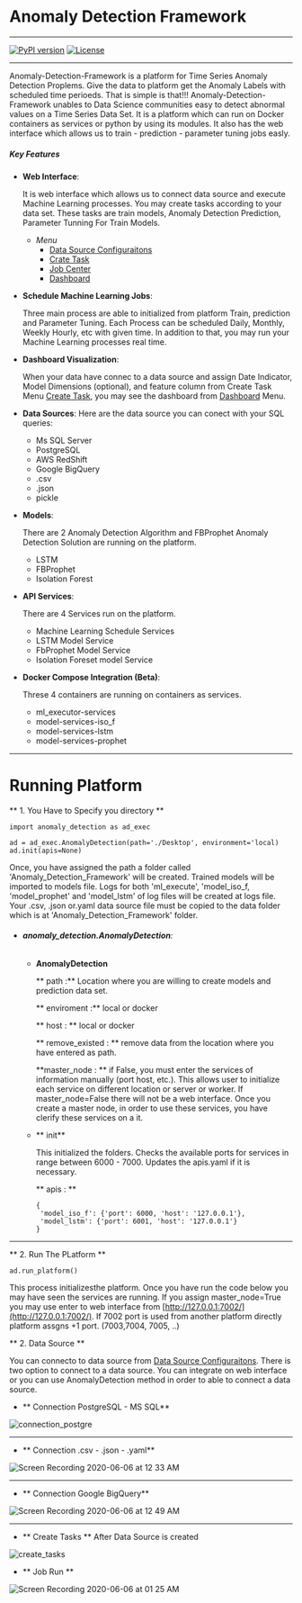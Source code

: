 # Anomaly Detection Framework

_________________

[![PyPI version](https://badge.fury.io/py/anomaly-detection-framework.svg)](https://pypi.org/project/anomaly-detection-framework)
[![License](https://img.shields.io/github/license/mashape/apistatus.svg)](https://pypi.org/project/anomaly-detection-framework)
_________________

Anomaly-Detection-Framework is a platform for Time Series Anomaly Detection Proplems. Give the data to platform get the Anomaly Labels with scheduled time perioeds. That is simple is that!!!
Anomaly-Detection-Framework unables to Data Science communities easy to detect abnormal values on a Time Series Data Set. It is a platform which can run on Docker containers as services or python by using its modules. It also has the web interface which allows us to train - prediction - parameter tuning jobs easly.

##### Key Features
-   **Web Interface**: 

    It is web interface which allows us to connect data source and execute Machine Learning processes. You may create tasks according to your data set. These tasks are train models, Anomaly Detection Prediction, Parameter Tunning For Train Models.
    - *Menu*
        - [Data Source Configuraitons](http://127.0.0.1:7002/configs)
        - [Crate Task](http://127.0.0.1:7002/configs)
        - [Job Center](http://127.0.0.1:7002/ml_execute)
        - [Dashboard](http//:127.0.0.1:7002/dashboard)
    
-   **Schedule Machine Learning Jobs**:

    Three main process are able to initialized from platform Train, prediction and Parameter Tuning. Each Process can be scheduled Daily, Monthly, Weekly Hourly, etc with given time. In addition to that, you may run your Machine Learning processes real time.
    
-   **Dashboard Visualization**:

    When your data have connec to a data source and assign Date Indicator, Model Dimensions (optional), and feature column from Create Task  Menu [Create Task](http//:127.0.0.1:7002/query?messages=True), you may see the dashboard from [Dashboard](http//:127.0.0.1:7002/dashboard) Menu.
    
-   **Data Sources**: 
    Here are the data source you can conect with your SQL queries:
    
    - Ms SQL Server
    - PostgreSQL
    - AWS RedShift
    - Google BigQuery
    - .csv
    - .json
    - pickle
    
- **Models**:

    There are 2 Anomaly Detection Algorithm and FBProphet Anomaly Detection Solution are running on the platform.
    - LSTM
    - FBProphet
    - Isolation Forest
    
- **API Services**:

    There are 4 Services run on the platform.
    - Machine Learning Schedule Services
    - LSTM Model Service
    - FbProphet Model Service
    - Isolation Foreset model Service
    

- **Docker Compose Integration (Beta)**:

    Threse 4 containers are running on containers as services.
    - ml_executor-services
    - model-services-iso_f
    - model-services-lstm
    - model-services-prophet

---
    
# Running Platform

** 1. You Have to Specify you directory **

```
import anomaly_detection as ad_exec

ad = ad_exec.AnomalyDetection(path='./Desktop', environment='local)
ad.init(apis=None)

```

Once, you have assigned the path a folder called 'Anomaly_Detection_Framework' will be created. 
Trained models will be imported to models file. Logs for both 'ml_execute', 'model_iso_f, 'model_prophet' and 'model_lstm' of log files will be created at logs file. 
Your .csv, .json or.yaml data source file must be copied to the data folder which is at 'Anomaly_Detection_Framework' folder.

- ###### **anomaly_detection.AnomalyDetection**:
    
    - **AnomalyDetection**
    
        ** path :** Location where you are willing to create models and prediction data set.

        ** enviroment :** local or docker
    
        ** host : ** local or docker 
    
        ** remove_existed : ** remove data from the location where you have entered as path.
    
        **master_node : ** if False, you must enter the services of information manually (port host, etc.). This allows user to initialize each service on different location or server or worker.
        If master_node=False there will not be a web interface. Once you create a master node, in order to use these services, you have clerify these services on a it.
    
    - ** init**
    
        This initialized the folders. Checks the available ports for services in range between 6000 - 7000. Updates the apis.yaml if it is necessary.
        
        ** apis : **
        ```
        {
         'model_iso_f': {'port': 6000, 'host': '127.0.0.1'},
         'model_lstm': {'port': 6001, 'host': '127.0.0.1'}
        }
        
        ```
****
** 2. Run The PLatform **

```
ad.run_platform()
```
This process initializesthe platform. Once you have run the code below you may have seen the services are running. 
If you assign master_node=True you may use enter to web interface from [http://127.0.0.1:7002/](http://127.0.0.1:7002/). 
If 7002 port is used from another platform directly platform assgns +1 port. (7003,7004, 7005, ..)

** 2. Data Source **

You can connecto to data source from [Data Source Configuraitons](http://127.0.0.1:7002/configs).
There is two option to connect to a data source. You can integrate on web interface or you can use AnomalyDetection method in order to able to connect a data source.


- ** Connection PostgreSQL - MS  SQL**

![connection_postgre](https://user-images.githubusercontent.com/26736844/83358571-27ab5200-a37d-11ea-95b9-b91b1ee38269.gif)

****

- ** Connection .csv - .json - .yaml**

![Screen Recording 2020-06-06 at 12 33 AM](https://user-images.githubusercontent.com/26736844/83924666-d1c81700-a78d-11ea-8972-d2c14682440d.gif)

****

- ** Connection Google BigQuery**

![Screen Recording 2020-06-06 at 12 49 AM](https://user-images.githubusercontent.com/26736844/83925434-d1308000-a78f-11ea-8753-847e48f73ff7.gif)

****
- ** Create Tasks **
 After Data Source is created

![create_tasks](https://user-images.githubusercontent.com/26736844/83358834-e320b600-a37e-11ea-91d7-a0dbb351ea91.gif)

- ** Job Run **

![Screen Recording 2020-06-06 at 01 25 AM](https://user-images.githubusercontent.com/26736844/83927175-cc21ff80-a794-11ea-885b-e7ec5bd38097.gif)

